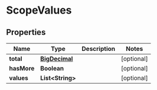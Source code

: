 

# ScopeValues

## Properties

Name | Type | Description | Notes
------------ | ------------- | ------------- | -------------
**total** | [**BigDecimal**](BigDecimal.md) |  |  [optional]
**hasMore** | **Boolean** |  |  [optional]
**values** | **List&lt;String&gt;** |  |  [optional]




